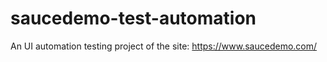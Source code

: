 # saucedemo-test-automation
An UI automation testing project of the site: https://www.saucedemo.com/
